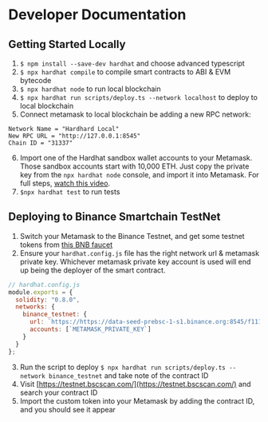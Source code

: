 # Developer Documentation

## Getting Started Locally
1. `$ npm install --save-dev hardhat` and choose advanced typescript
2. `$ npx hardhat compile` to compile smart contracts to ABI & EVM bytecode
3. `$ npx hardhat node` to run local blockchain
4. `$ npx hardhat run scripts/deploy.ts --network localhost` to deploy to local blockchain
5. Connect metamask to local blockchain be adding a new RPC network:
```
Network Name = "Hardhard Local"
New RPC URL = "http://127.0.0.1:8545"
Chain ID = "31337"
```
6. Import one of the Hardhat sandbox wallet accounts to your Metamask. Those sandbox accounts start with 10,000 ETH. Just copy the private key from the `npx hardhat node` console, and import it into Metamask. For full steps, [watch this video](https://youtu.be/FTDEX3S1eqU?t=229).
7. `$npx hardhat test` to run tests


## Deploying to Binance Smartchain TestNet
1. Switch your Metamask to the Binance Testnet, and get some testnet tokens from [this BNB faucet](https://testnet.binance.org/faucet-smart)
2. Ensure your `hardhat.config.js` file has the right network url & metamask private key. Whichever metamask private key account is used will end up being the deployer of the smart contract.
```js
// hardhat.config.js
module.exports = {
  solidity: "0.8.0",
  networks: {
    binance_testnet: {
      url: `https://https://data-seed-prebsc-1-s1.binance.org:8545/f111521389b4b4a5701c6b0b/bsc/testnet`,
      accounts: [`METAMASK_PRIVATE_KEY`]
    }
  }
};
```
3. Run the script to deploy `$ npx hardhat run scripts/deploy.ts --network binance_testnet` and take note of the contract ID
4. Visit [https://testnet.bscscan.com/](https://testnet.bscscan.com/) and search your contract ID
5. Import the custom token into your Metamask by adding the contract ID, and you should see it appear